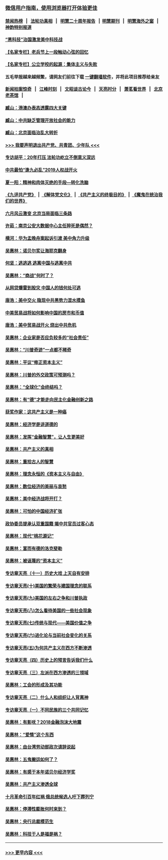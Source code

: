 ### [微信用户指南，使用浏览器打开体验更佳](https://github.com/gfw-breaker/banned-news1/blob/master/indexes/wechat-guide.md?t=0)
#### [禁闻热榜](热点新闻.md?t=0)  &nbsp;&nbsp;|&nbsp;&nbsp; [法轮功真相](https://github.com/gfw-breaker/truth/blob/master/README.md?t=0) &nbsp;&nbsp;|&nbsp;&nbsp; [明慧二十周年报告](https://github.com/gfw-breaker/mh-reports/blob/master/README.md?t=0) &nbsp;&nbsp;|&nbsp;&nbsp;[明慧期刊](https://github.com/gfw-breaker/mh-qikan) &nbsp;&nbsp;|&nbsp;&nbsp; [明慧海外之窗](https://github.com/gfw-breaker/mh-news/blob/master/README.md?t=0) &nbsp;&nbsp;|&nbsp;&nbsp; [神韵特别报道](https://github.com/gfw-breaker/mh-news/blob/master/shenyun.md?t=0)
#### [“黑科技”治国激发美中科技战](../pages/nsc423/n11638056.md?t=02052355) 
#### [【名家专栏】老兵节上一段触动心弦的回忆](../pages/nsc423/n11646016.md?t=02052355) 
#### [【名家专栏】公立学校的起源：集体主义与失败](../pages/nsc423/n11601833.md?t=02052355) 
#### 五毛举报越来越频繁，请网友们前往下载 [一键翻墙软件](https://github.com/gfw-breaker/ssr-accounts)，并将此项目推荐给亲友
#### [新闻拍案惊奇](https://github.com/gfw-breaker/banned-news1/blob/master/pages/link4.md) &nbsp;&nbsp;|&nbsp;&nbsp; [江峰时刻](https://github.com/gfw-breaker/banned-news1/blob/master/pages/link4.md) &nbsp;&nbsp;|&nbsp;&nbsp; [文昭谈古论今](https://github.com/gfw-breaker/banned-news1/blob/master/pages/link4.md) &nbsp;&nbsp;|&nbsp;&nbsp; [天亮时分](https://github.com/gfw-breaker/banned-news1/blob/master/pages/link4.md) &nbsp;&nbsp;|&nbsp;&nbsp; [萧茗看世界](https://github.com/gfw-breaker/banned-news1/blob/master/pages/link4.md) &nbsp;&nbsp;|&nbsp;&nbsp; [北京老茶馆](https://github.com/gfw-breaker/banned-news1/blob/master/pages/link4.md) &nbsp;&nbsp;|&nbsp;&nbsp; 
#### [臧山：港澳办表态透露四大关键](../pages/nsc423/n11421628.md?t=02052355) 
#### [臧山：中共缺乏管理开放社会的能力](../pages/nsc423/n11407457.md?t=02052355) 
#### [臧山：北京面临治乱大转折](../pages/nsc423/n11406895.md?t=02052355) 
#### [>>> 我要声明退出共产党、共青团、少年队 <<<](https://github.com/begood0513/goodnews/blob/master/quit/letter.md) 
#### [专访胡平：20年打压 法轮功屹立不倒意义深远](../pages/nsc423/n11398800.md?t=02052355) 
#### [中共最怕“逢九必乱”2019人权战开火](../pages/nsc423/n11385248.md?t=02052355) 
#### [夏一阳：精神和肉体灭绝的手段—转化洗脑](../pages/nsc423/n11368250.md?t=02052355) 
#### [《九评共产党》](https://github.com/begood0513/9ping.md/blob/master/README.md) &nbsp;|&nbsp; [《解体党文化》](../../../../jtdwh.md/blob/master/README.md)  &nbsp;|&nbsp; [《共产主义的终极目的》](../../../../gczydzjmd.md/blob/master/README.md) &nbsp;|&nbsp; [《魔鬼在统治我们的世界》](../../../../mgztzwmdsj.md/blob/master/README.md) 
#### [六月风云激变 北京当局面临三条路](../pages/nsc423/n11313668.md?t=02052355) 
#### [许茹：南京公安大数据中心主任猝死是偶然？](../pages/nsc423/n11064744.md?t=02052355) 
#### [横河：华为孟晚舟案起诉引渡 美中角力升级](../pages/nsc423/n11027230.md?t=02052355) 
#### [吴惠林：诺贝尔奖让海耶克翻身](../pages/nsc423/n10890049.md?t=02052355) 
#### [何坚：逃逃逃 逃离中国与逃离中共](../pages/nsc423/n10592891.md?t=02052355) 
#### [吴惠林：“商战”何时了？](../pages/nsc423/n10573558.md?t=02052355) 
#### [从网贷爆雷到股灾 中国人的钱何处可逃](../pages/nsc423/n10572800.md?t=02052355) 
#### [唐浩：美中交火 隐现中共黑势力混水摸鱼](../pages/nsc423/n10544040.md?t=02052355) 
#### [中美贸易战将如何影响中国的房市和币值](../pages/nsc423/n10543697.md?t=02052355) 
#### [唐浩：美中贸易战开火 烧出中共危机](../pages/nsc423/n10540126.md?t=02052355) 
#### [吴惠林：企业家是否应负较多的“社会责任”](../pages/nsc423/n10535022.md?t=02052355) 
#### [吴惠林：“川普奇迹”一点都不稀奇](../pages/nsc423/n10512808.md?t=02052355) 
#### [吴惠林：平议“修正资本主义”](../pages/nsc423/n10495724.md?t=02052355) 
#### [吴惠林：川普的外交政策可预测吗？](../pages/nsc423/n10462387.md?t=02052355) 
#### [吴惠林：“全球化”会终结吗？](../pages/nsc423/n10452838.md?t=02052355) 
#### [吴惠林：有“德”才能走向民主化金融创新之路](../pages/nsc423/n10432292.md?t=02052355) 
#### [获奖作家：这共产主义是一种癌](../pages/nsc423/n10431541.md?t=02052355) 
#### [吴惠林：经济学是讲道德的](../pages/nsc423/n10398014.md?t=02052355) 
#### [吴惠林：发挥“金融智慧”，让人生更美好](../pages/nsc423/n10375019.md?t=02052355) 
#### [吴惠林：共产主义的真相](../pages/nsc423/n10351394.md?t=02052355) 
#### [吴惠林：重拾古人的智慧](../pages/nsc423/n10337691.md?t=02052355) 
#### [吴惠林：理念永恒的《资本主义与自由》](../pages/nsc423/n10316274.md?t=02052355) 
#### [吴惠林：数位经济的美丽与哀愁](../pages/nsc423/n10292946.md?t=02052355) 
#### [吴惠林：美中经济战将开打？](../pages/nsc423/n10258825.md?t=02052355) 
#### [吴惠林：可怕的中国经济扩张](../pages/nsc423/n10219147.md?t=02052355) 
#### [政协委员提承认双重国籍 揭中共官员过客心态](../pages/nsc423/n10208809.md?t=02052355) 
#### [吴惠林：现代“桃花源记”](../pages/nsc423/n10185234.md?t=02052355) 
#### [吴惠林：富而有德的洛克斐勒](../pages/nsc423/n10142264.md?t=02052355) 
#### [吴惠林：被诬蔑的“资本主义”](../pages/nsc423/n10124816.md?t=02052355) 
#### [专访章天亮（十一）历史大戏 上天自有安排](../pages/nsc423/n10094905.md?t=02052355) 
#### [专访章天亮(十)美国的繁荣与建国理念的联系](../pages/nsc423/n10094899.md?t=02052355) 
#### [专访章天亮(九)美国的左右之争和川普执政](../pages/nsc423/n10094889.md?t=02052355) 
#### [专访章天亮(八)怎么看待美国的一些社会现象](../pages/nsc423/n10094857.md?t=02052355) 
#### [专访章天亮(七)传统与现代——美国价值之争](../pages/nsc423/n10093140.md?t=02052355) 
#### [专访章天亮(六)进化论与当前社会变化的关系](../pages/nsc423/n10092036.md?t=02052355) 
#### [专访章天亮(五)为何共产主义在西方不断渗透](../pages/nsc423/n10083620.md?t=02052355) 
#### [专访章天亮（四）历史上的预言告诉我们什么](../pages/nsc423/n10083606.md?t=02052355) 
#### [专访章天亮（三）左派在西方渗透的三领域](../pages/nsc423/n10081115.md?t=02052355) 
#### [吴惠林：工会的形成及其功能](../pages/nsc423/n10080633.md?t=02052355) 
#### [专访章天亮（二）什么人和组织让人背离神](../pages/nsc423/n10076637.md?t=02052355) 
#### [专访章天亮（一）不同民族的三个共同记忆](../pages/nsc423/n10074188.md?t=02052355) 
#### [吴惠林：有影呒？2018金融泡沫大地震](../pages/nsc423/n10040534.md?t=02052355) 
#### [吴惠林：“爱情”这个东西](../pages/nsc423/n10019423.md?t=02052355) 
#### [吴惠林：由台湾劳动部政次请辞说起](../pages/nsc423/n9979679.md?t=02052355) 
#### [吴惠林：五鬼搬运如何了？](../pages/nsc423/n9925338.md?t=02052355) 
#### [吴惠林：有感于本年诺贝尔经济学奖](../pages/nsc423/n9871883.md?t=02052355) 
#### [吴惠林：共产主义渗透全球](../pages/nsc423/n9812748.md?t=02052355) 
#### [十月革命引百年红祸 俄总统候选人吁下葬列宁](../pages/nsc423/n9810182.md?t=02052355) 
#### [吴惠林：停滞性膨胀何时来到？](../pages/nsc423/n9764136.md?t=02052355) 
#### [吴惠林：央行总裁模范生](../pages/nsc423/n9728134.md?t=02052355) 
#### [吴惠林：科技于人是福是祸？](../pages/nsc423/n9672982.md?t=02052355) 

----
#### [ >>> 更早内容 <<< ](../indexes/nsc423-earlier.md)
